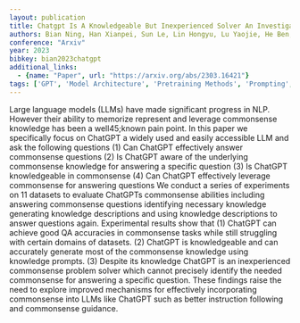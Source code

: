```yaml
---
layout: publication
title: Chatgpt Is A Knowledgeable But Inexperienced Solver An Investigation Of Commonsense Problem In Large Language Models
authors: Bian Ning, Han Xianpei, Sun Le, Lin Hongyu, Lu Yaojie, He Ben, Jiang Shanshan, Dong Bin
conference: "Arxiv"
year: 2023
bibkey: bian2023chatgpt
additional_links:
  - {name: "Paper", url: "https://arxiv.org/abs/2303.16421"}
tags: ['GPT', 'Model Architecture', 'Pretraining Methods', 'Prompting', 'RAG', 'Reinforcement Learning']
---
```

Large language models (LLMs) have made significant progress in NLP. However their ability to memorize represent and leverage commonsense knowledge has been a well45;known pain point. In this paper we specifically focus on ChatGPT a widely used and easily accessible LLM and ask the following questions (1) Can ChatGPT effectively answer commonsense questions (2) Is ChatGPT aware of the underlying commonsense knowledge for answering a specific question (3) Is ChatGPT knowledgeable in commonsense (4) Can ChatGPT effectively leverage commonsense for answering questions We conduct a series of experiments on 11 datasets to evaluate ChatGPTs commonsense abilities including answering commonsense questions identifying necessary knowledge generating knowledge descriptions and using knowledge descriptions to answer questions again. Experimental results show that (1) ChatGPT can achieve good QA accuracies in commonsense tasks while still struggling with certain domains of datasets. (2) ChatGPT is knowledgeable and can accurately generate most of the commonsense knowledge using knowledge prompts. (3) Despite its knowledge ChatGPT is an inexperienced commonsense problem solver which cannot precisely identify the needed commonsense for answering a specific question. These findings raise the need to explore improved mechanisms for effectively incorporating commonsense into LLMs like ChatGPT such as better instruction following and commonsense guidance.
